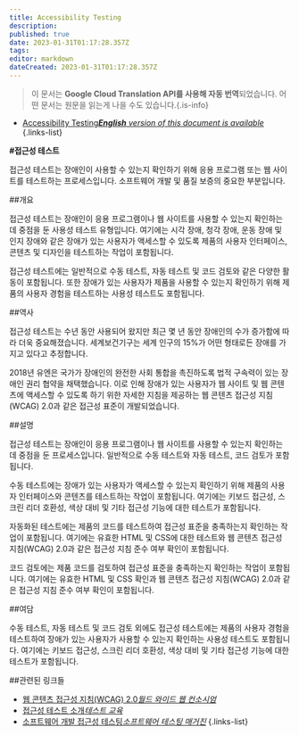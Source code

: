 ```yaml
---
title: Accessibility Testing
description: 
published: true
date: 2023-01-31T01:17:28.357Z
tags: 
editor: markdown
dateCreated: 2023-01-31T01:17:28.357Z
---
```


> 이 문서는 **Google Cloud Translation API를 사용해 자동 번역**되었습니다.
어떤 문서는 원문을 읽는게 나을 수도 있습니다.{.is-info}
- [Accessibility Testing***English** version of this document is available*](/en/Knowledge-base/Dictionary/accessibility-testing)
{.links-list}


**#접근성 테스트**

접근성 테스트는 장애인이 사용할 수 있는지 확인하기 위해 응용 프로그램 또는 웹 사이트를 테스트하는 프로세스입니다. 소프트웨어 개발 및 품질 보증의 중요한 부분입니다.

##개요

접근성 테스트는 장애인이 응용 프로그램이나 웹 사이트를 사용할 수 있는지 확인하는 데 중점을 둔 사용성 테스트 유형입니다. 여기에는 시각 장애, 청각 장애, 운동 장애 및 인지 장애와 같은 장애가 있는 사용자가 액세스할 수 있도록 제품의 사용자 인터페이스, 콘텐츠 및 디자인을 테스트하는 작업이 포함됩니다.

접근성 테스트에는 일반적으로 수동 테스트, 자동 테스트 및 코드 검토와 같은 다양한 활동이 포함됩니다. 또한 장애가 있는 사용자가 제품을 사용할 수 있는지 확인하기 위해 제품의 사용자 경험을 테스트하는 사용성 테스트도 포함됩니다.

##역사

접근성 테스트는 수년 동안 사용되어 왔지만 최근 몇 년 동안 장애인의 수가 증가함에 따라 더욱 중요해졌습니다. 세계보건기구는 세계 인구의 15%가 어떤 형태로든 장애를 가지고 있다고 추정합니다.

2018년 유엔은 국가가 장애인의 완전한 사회 통합을 촉진하도록 법적 구속력이 있는 장애인 권리 협약을 채택했습니다. 이로 인해 장애가 있는 사용자가 웹 사이트 및 웹 콘텐츠에 액세스할 수 있도록 하기 위한 자세한 지침을 제공하는 웹 콘텐츠 접근성 지침(WCAG) 2.0과 같은 접근성 표준이 개발되었습니다.

##설명

접근성 테스트는 장애인이 응용 프로그램이나 웹 사이트를 사용할 수 있는지 확인하는 데 중점을 둔 프로세스입니다. 일반적으로 수동 테스트와 자동 테스트, 코드 검토가 포함됩니다.

수동 테스트에는 장애가 있는 사용자가 액세스할 수 있는지 확인하기 위해 제품의 사용자 인터페이스와 콘텐츠를 테스트하는 작업이 포함됩니다. 여기에는 키보드 접근성, 스크린 리더 호환성, 색상 대비 및 기타 접근성 기능에 대한 테스트가 포함됩니다.

자동화된 테스트에는 제품의 코드를 테스트하여 접근성 표준을 충족하는지 확인하는 작업이 포함됩니다. 여기에는 유효한 HTML 및 CSS에 대한 테스트와 웹 콘텐츠 접근성 지침(WCAG) 2.0과 같은 접근성 지침 준수 여부 확인이 포함됩니다.

코드 검토에는 제품 코드를 검토하여 접근성 표준을 충족하는지 확인하는 작업이 포함됩니다. 여기에는 유효한 HTML 및 CSS 확인과 웹 콘텐츠 접근성 지침(WCAG) 2.0과 같은 접근성 지침 준수 여부 확인이 포함됩니다.

##여담

수동 테스트, 자동 테스트 및 코드 검토 외에도 접근성 테스트에는 제품의 사용자 경험을 테스트하여 장애가 있는 사용자가 사용할 수 있는지 확인하는 사용성 테스트도 포함됩니다. 여기에는 키보드 접근성, 스크린 리더 호환성, 색상 대비 및 기타 접근성 기능에 대한 테스트가 포함됩니다.

##관련된 링크들

- [웹 콘텐츠 접근성 지침(WCAG) 2.0*월드 와이드 웹 컨소시엄*](https://www.w3.org/TR/WCAG20/)
- [접근성 테스트 소개*테스트 교육*](https://testingeducation.org/introduction-to-accessibility-testing/)
- [소프트웨어 개발 접근성 테스팅*소프트웨어 테스팅 매거진*](https://www.softwaretestingmagazine.com/knowledge/accessibility-testing-in-software-development/)
{.links-list}